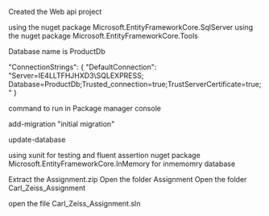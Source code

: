 Created the Web api project

using the nuget package Microsoft.EntityFrameworkCore.SqlServer
using the nuget package Microsoft.EntityFrameworkCore.Tools


Database name is ProductDb

 "ConnectionStrings": {
   "DefaultConnection": "Server=IE4LLTFHJHXD3\\SQLEXPRESS; Database=ProductDb;Trusted_connection=true;TrustServerCertificate=true;"
 }
 
 
 
 command to run in Package manager console
 
 add-migration "initial migration"
 
 update-database
 
 
 
 using xunit for testing
 and fluent assertion nuget package
 Microsoft.EntityFrameworkCore.InMemory for inmemomry database
 
 
 
 
 
 Extract the Assignment.zip 
 Open the folder Assignment 
 Open the folder Carl_Zeiss_Assignment
 
open the file Carl_Zeiss_Assignment.sln

